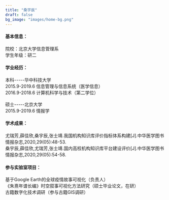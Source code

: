 ```yaml
---
title: "桑宇辰"
draft: false
bg_image: "images/home-bg.png"
---
```

#### 基本信息：
院校：北京大学信息管理系
<br>学生年级：研二

#### 学业经历：
本科-----华中科技大学
<br>2015.9-2019.6  信息管理与信息系统（医学信息）
<br>2016.9-2018.6  计算机科学与技术（第二学位）
<br><br>硕士-----北京大学
<br>2015.9-2019.6  情报学


#### 学术成果：
尤瑞芳,薛佳欣,桑宇辰,张士靖.我国机构知识库评价指标体系构建[J].中华医学图书情报杂志,2020,29(05):48-53.
<br>桑宇辰,薛佳欣,尤瑞芳,张士靖.国内高校机构知识库平台建设评价[J].中华医学图书情报杂志,2020,29(05):54-58.

#### 参与实验室项目：
基于Google Earth的全球疫情故事可视化（负责人）
<br>《朱熹年谱长编》时空叙事可视化方法研究（硕士毕业论文，在研）
<br>古籍数字化技术调研（参与古籍GIS调研）












































































